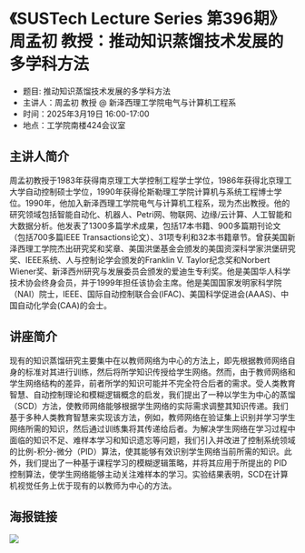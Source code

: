 # 《SUSTech Lecture Series 第396期》周孟初 教授：推动知识蒸馏技术发展的多学科方法

* 题目: 推动知识蒸馏技术发展的多学科方法
* 主讲人：周孟初 教授 @ 新泽西理工学院电气与计算机工程系
* 时间：2025年3月19日 16:00-17:00
* 地点：工学院南楼424会议室

## 主讲人简介
周孟初教授于1983年获得南京理工大学控制工程学士学位，1986年获得北京理工大学自动控制硕士学位，1990年获得伦斯勒理工学院计算机与系统工程博士学位。1990年，他加入新泽西理工学院电气与计算机工程系，现为杰出教授。他的研究领域包括智能自动化、机器人、Petri网、物联网、边缘/云计算、人工智能和大数据分析。他发表了1300多篇学术成果，包括17本书籍、900多篇期刊论文（包括700多篇IEEE Transactions论文）、31项专利和32本书籍章节。曾获美国新泽西理工学院杰出研究奖和奖章、美国洪堡基金会颁发的美国资深科学家洪堡研究奖、IEEE系统、人与控制论学会颁发的Franklin V. Taylor纪念奖和Norbert Wiener奖、新泽西州研究与发展委员会颁发的爱迪生专利奖。他是美国华人科学技术协会终身会员，并于1999年担任该协会主席。他是美国国家发明家科学院（NAI）院士，IEEE、国际自动控制联合会(IFAC)、美国科学促进会(AAAS)、中国自动化学会(CAA)的会士。

## 讲座简介
现有的知识蒸馏研究主要集中在以教师网络为中心的方法上，即先根据教师网络自身的标准对其进行训练，然后将所学知识传授给学生网络。然而，由于教师网络和学生网络结构的差异，前者所学的知识可能并不完全符合后者的需求。受人类教育智慧、自动控制理论和模糊逻辑概念的启发，我们提出了一种以学生为中心的蒸馏（SCD）方法，使教师网络能够根据学生网络的实际需求调整其知识传递。我们基于多种人类教育智慧来实现该方法，例如，教师网络在验证集上识别并学习学生网络所需的知识，然后通过训练集将其传递给后者。为解决学生网络在学习过程中面临的知识不足、难样本学习和知识遗忘等问题，我们引入并改进了控制系统领域的比例-积分-微分（PID）算法，使其能够有效识别学生网络当前所需的知识。此外，我们提出了一种基于课程学习的模糊逻辑策略，并将其应用于所提出的 PID 控制算法，使学生网络能够主动关注难样本的学习。实验结果表明，SCD在计算机视觉任务上优于现有的以教师为中心的方法。

## 海报链接
![](https://gtimg.liziwl.cn/post-img/2025-03-19T16-00-00_%E5%91%A8%E5%AD%9F%E5%88%9D_%E6%95%99%E6%8E%88.jpg)